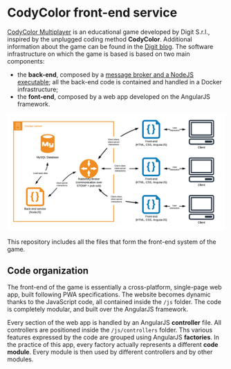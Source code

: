 # CodyColor front-end service

[CodyColor Multiplayer](https://codycolor.codemooc.net/#!/) is an educational game developed by Digit S.r.l., inspired by the unplugged coding method **CodyColor**. Additional information about the game can be found in the [Digit blog](https://digit.srl/codycolor-multiplayer-learn-by-having-fun/). The software infrastructure on which the game is based is based on two main components:

* the **back-end**, composed by a [message broker and a NodeJS executable](https://github.com/digit-srl/CodyColorServer); all the back-end code is contained and handled in a Docker infrastructure;
* the **font-end**, composed by a web app developed on the AngularJS framework.

![CodyColor Multiplayer Component Diagram](CodyColorComponents.png)

This repository includes all the files that form the front-end system of the game.


## Code organization

The front-end of the game is essentially a cross-platform, single-page web app, built following PWA specifications. The website becomes dynamic thanks to the JavaScript code, all contained inside the ```/js``` folder. The code is completely modular, and built over the AngularJS framework. 

Every section of the web app is handled by an AngularJS **controller** file. All controllers are positioned inside the ```/js/controllers``` folder. Ths various features expressed by the code are grouped using AngularJS **factories**. In the practice of this app, every factory actually represents a different **code module**. Every module is then used by different controllers and by other modules.